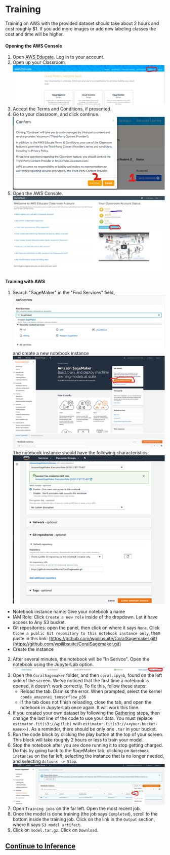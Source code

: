 # Training

Training on AWS with the provided dataset should take about 2 hours and cost roughly $1. If you add more images or add new labeling classes the cost and time will be higher.
#### Opening the AWS Console
1. Open [AWS Educate](https://aws.amazon.com/education/awseducate/). Log in to your account.
2. Open up your Classroom. ![classroom](classrooms.png)
3. Accept the Terms and Conditions, if presented.
4. Go to your classroom, and click continue. ![openclassroom](open-classroom.png)
5. Open the AWS Console. ![console](aws-console.png)

#### Training with AWS

1. Search "SageMaker" in the "Find Services" field, ![sage](search-sagemaker.png) and create a new notebook instance ![instance](create-instance.png) ![search](create-notebook.png) The notebook instance should have the following characteristics:
 ![newnotebook](new-notebook.png)
 - Notebook instance name: Give your notebook a name
 - IAM Role: Click `Create a new role` inside of the dropdown. Let it have access to Any S3 bucket.
 - Git repositories: open the panel, then click on where it says `None`. Click `Clone a public Git repository to this notebook instance only`, then paste in this link: [https://github.com/wpilibsuite/CoralSagemaker.git](https://github.com/wpilibsuite/CoralSagemaker.git)
 - Create the instance
2. After several minutes, the notebook will be "In Serivce". Open the notebook using the JupyterLab option. ![jupyterlab](open-jupyter.png)
3. Open the `CoralSagemaker` folder, and then `coral.ipynb`, found on the left side of the screen. We've noticed that the first time a notebook is opened, it doesn't work correctly. To fix this, follow these steps:
   - Reload the tab. Dismiss the error. When prompted, select the kernel `conda_amazonei_tensorflow_p36`
   - If the tab does not finish reloading, close the tab, and open the notebook in JupyterLab once again. It will work this time.
4. If you created your own dataset by following the [Gathering](gathering.md) steps, then change the last line of the code to use your data. You must replace `estimator.fit(s3://wpilib)` with `estimator.fit(s3://<<your-bucket-name>>)`. As a reminder, there should be only one `.tar` in your bucket.
5. Run the code block by clicking the play button at the top of your screen. This block will take roughly 2 hours or less to train your model.
6. Stop the notebook after you are done running it to stop getting charged. Do this by going back to the SageMaker tab, clicking on `Notebook instances` on the far left, selecting the instance that is no longer needed, and selecting `Actions -> Stop`. ![stop](stop-instance.png)
7. Open `Training jobs` on the far left. Open the most recent job.
8. Once the model is done training (the job says `Completed`), scroll to the bottom inside the training job. Click on the link in the `Output` section, where it says `S3 model artifact`.
9. Click on `model.tar.gz`. Click on `Download`.

## [Continue to Inference](inference.md)
